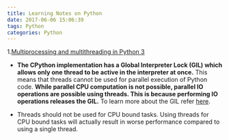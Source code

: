 ```yaml
---
title: Learning Notes on Python
date: 2017-06-06 15:06:39
tags: Python
categories: Python
---
```


1.[Multiprocessing and multithreading in Python 3](https://www.ploggingdev.com/2017/01/multiprocessing-and-multithreading-in-python-3/)

+ **The CPython implementation has a Global Interpreter Lock (GIL) which allows only one thread to be active in the interpreter at once.** This means that threads cannot be used for parallel execution of Python code. **While parallel CPU computation is not possible, parallel IO operations are possible using threads. __This is because performing IO operations releases the GIL.__** To learn more about the GIL refer [here](http://www.dabeaz.com/python/UnderstandingGIL.pdf).

+ Threads should not be used for CPU bound tasks. Using threads for CPU bound tasks will actually result in worse performance compared to using a single thread.